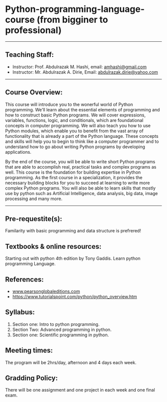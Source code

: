 # Python-programming-language-course (from bigginer to professional)

-----------------------------------------------------------------------------
## Teaching Staff:
* Instructor: Prof. Abdulrazak M. Hashi, email: amhashi@gmail.com
* Instructor: Mr. Abdulrazak A. Dirie, Email: abdulrazak.dirie@yahoo.com
-----------------------------------------------------------------------------

## Course Overview:
This course will introduce you to the wonerful world of Python programming.  We'll learn about the essential elements of programming and how to construct basic Python programs. We will cover expressions, variables, functions, logic, and conditionals, which are foundational concepts in computer programming. We will also teach you how to use Python modules, which enable you to benefit from the vast array of functionality that is already a part of the Python language. These concepts and skills will help you to begin to think like a computer programmer and to understand how to go about writing Python programs by developing applications.

By the end of the course, you will be able to write short Python programs that are able to accomplish real, practical tasks and complex programs as well. This course is the foundation for building expertise in Python programming. As the first course in a specialization, it provides the necessary building blocks for you to succeed at learning to write more complex Python programs. You will also be able to learn skills that mostly use by python such as Artificial Intelligence, data analysis, big data, image processing and many more.

---------------------------------------------------------------------------
## Pre-requestite(s):
Familarity with basic programming and data structure is prefrered!

## Textbooks & online resources:
Starting out with python 4th edition by Tony Gaddis.
Learn python programming Language.

## References:
* www.pearsonglobaleditions.com
* https://www.tutorialspoint.com/python/python_overview.htm

## Syllabus:
1. Section one: Intro to python programming.
2. Section Two: Advanced programming in python.
3. Section one: Scientific programming in python.


## Meeting times:
The program will be 2hrs/day, afternoon and 4 days each week.

## Gradding Policy:
There will be one assignment and one project in each week and one final exam.



